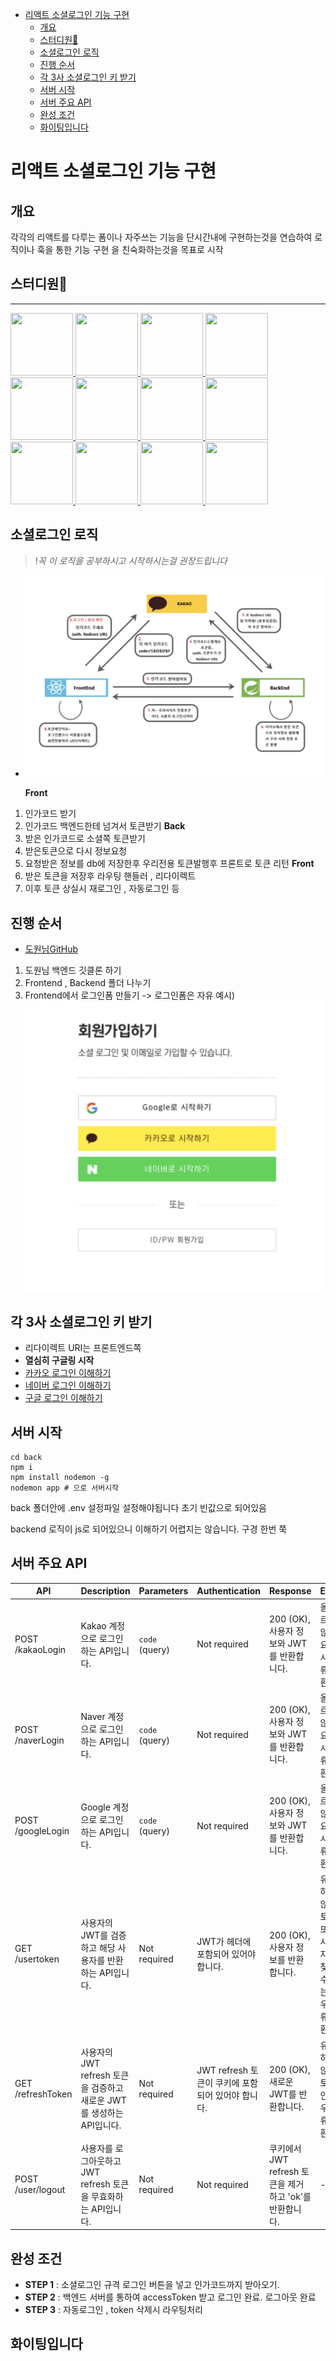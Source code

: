 - [리액트 소셜로그인 기능 구현](#리액트-소셜로그인-기능-구현)
  - [개요](#개요)
  - [스터디원🤔](#스터디원)
  - [소셜로그인 로직](#소셜로그인-로직)
  - [진행 순서](#진행-순서)
  - [각 3사 소셜로그인 키 받기](#각-3사-소셜로그인-키-받기)
  - [서버 시작](#서버-시작)
  - [서버 주요 API](#서버-주요-api)
  - [완성 조건](#완성-조건)
  - [화이팅입니다](#화이팅입니다)

# 리액트 소셜로그인 기능 구현

## 개요

각각의 리액트를 다루는 폼이나 자주쓰는 기능을 단시간내에 구현하는것을 연습하여 로직이나 훅을 통한 기능 구현 을 친숙화하는것을 목표로 시작

## 스터디원🤔

---

  <a href="https://github.com/nonjk2">
      <img src="https://github.com/nonjk2.png" width="100" height="100"/>
  </a>
  <a href="https://github.com/helloworld442">
      <img src="https://github.com/helloworld442.png" width="100" height="100"/>
  </a>
  <a href="https://github.com/makepin2r">
      <img src="https://github.com/makepin2r.png" width="100" height="100"/>
  </a>
  <a href="https://github.com/TheON2">
      <img src="https://github.com/TheON2.png" width="100" height="100"/>
  </a>
  <a href="https://github.com/junho01052">
      <img src="https://github.com/junho01052.png" width="100" height="100"/>
  </a>

  <a href="https://github.com/Hyeon12">
      <img src="https://github.com/Hyeon12.png" width="100" height="100"/>
  </a>

  <a href="https://github.com/nayoung3669">
      <img src="https://github.com/nayoung3669.png" width="100" height="100"/>
  </a>

  <a href="https://github.com/doyoung1002">
      <img src="https://github.com/doyoung1002.png" width="100" height="100"/>
  </a>
  <a href="https://github.com/Haru-Im">
      <img src="https://github.com/Haru-Im.png" width="100" height="100"/>
  </a>
  <a href="https://github.com/taehyunkim3">
      <img src="https://github.com/taehyunkim3.png" width="100" height="100"/>
  </a>
  <a href="https://github.com/kangsinbeom">
      <img src="https://github.com/kangsinbeom.png" width="100" height="100"/>
  </a>

  <a href="https://github.com/khu107">
      <img src="https://github.com/khu107.png" width="100" height="100"/>
  </a>

## 소셜로그인 로직

> !_꼭 이 로직을 공부하시고 시작하시는걸 권장드립니다_

- ![소셜로그인로직](img/social.png)

  **Front**

1. 인가코드 받기
2. 인가코드 백엔드한테 넘겨서 토큰받기
   **Back**
3. 받은 인가코드로 소셜쪽 토큰받기
4. 받은토큰으로 다시 정보요청
5. 요청받은 정보를 db에 저장한후 우리전용 토큰발행후 프론트로 토큰 리턴
   **Front**
6. 받은 토큰을 저장후 라우팅 핸들러 , 리다이렉트
7. 이후 토큰 상실시 재로그인 , 자동로그인 등

## 진행 순서

- [도원님GitHub](https://github.com/TheON2/SocialServer-back)

1. 도원님 백엔드 깃클론 하기
2. Frontend , Backend 폴더 나누기
3. Frontend에서 로그인폼 만들기 -> 로그인폼은 자유
   예시)
   ![소셜폼](img/socialform.png)

## 각 3사 소셜로그인 키 받기

- 리다이렉트 URI는 프론트엔드쪽
- **열심히 구글링 시작**
- [카카오 로그인 이해하기](https://developers.kakao.com/docs/latest/ko/kakaologin/common)
- [네이버 로그인 이해하기](https://developers.naver.com/docs/login/devguide/devguide.md#1--%EA%B0%9C%EC%9A%94)
- [구글 로그인 이해하기](https://developers.google.com/identity/gsi/web/reference/js-reference?hl=ko)

## 서버 시작

```shell
cd back
npm i
npm install nodemon -g
nodemon app # 으로 서버시작
```

back 폴더안에 .env 설정파일 설정해야됩니다 초기 빈값으로 되어있음

backend 로직이 js로 되어있으니 이해하기 어렵지는 않습니다.
구경 한번 쭉

## 서버 주요 API

| API               | Description                                                           | Parameters     | Authentication                                    | Response                                                | Error                                                        |
| ----------------- | --------------------------------------------------------------------- | -------------- | ------------------------------------------------- | ------------------------------------------------------- | ------------------------------------------------------------ |
| POST /kakaoLogin  | Kakao 계정으로 로그인하는 API입니다.                                  | `code` (query) | Not required                                      | 200 (OK), 사용자 정보와 JWT를 반환합니다.               | 올바르지 않은 요청 시 오류 반환                              |
| POST /naverLogin  | Naver 계정으로 로그인하는 API입니다.                                  | `code` (query) | Not required                                      | 200 (OK), 사용자 정보와 JWT를 반환합니다.               | 올바르지 않은 요청 시 오류 반환                              |
| POST /googleLogin | Google 계정으로 로그인하는 API입니다.                                 | `code` (query) | Not required                                      | 200 (OK), 사용자 정보와 JWT를 반환합니다.               | 올바르지 않은 요청 시 오류 반환                              |
| GET /usertoken    | 사용자의 JWT를 검증하고 해당 사용자를 반환하는 API입니다.             | Not required   | JWT가 헤더에 포함되어 있어야 합니다.              | 200 (OK), 사용자 정보를 반환합니다.                     | 유효하지 않은 토큰 또는 사용자를 찾을 수 없는 경우 오류 반환 |
| GET /refreshToken | 사용자의 JWT refresh 토큰을 검증하고 새로운 JWT를 생성하는 API입니다. | Not required   | JWT refresh 토큰이 쿠키에 포함되어 있어야 합니다. | 200 (OK), 새로운 JWT를 반환합니다.                      | 유효하지 않은 토큰인 경우 오류 반환                          |
| POST /user/logout | 사용자를 로그아웃하고 JWT refresh 토큰을 무효화하는 API입니다.        | Not required   | Not required                                      | 쿠키에서 JWT refresh 토큰을 제거하고 'ok'를 반환합니다. | -                                                            |

## 완성 조건

- **STEP 1** : 소셜로그인 규격 로그인 버튼을 넣고 인가코드까지 받아오기.
- **STEP 2** : 백엔드 서버를 통하여 accessToken 받고 로그인 완료. 로그아웃 완료
- **STEP 3** : 자동로그인 , token 삭제시 라우팅처리

## 화이팅입니다
